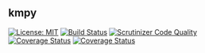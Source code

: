 ## kmpy
[![License: MIT](https://img.shields.io/badge/license-MIT-green.svg)](https://opensource.org/licenses/MIT)
[![Build Status](https://travis-ci.org/cmashraf/kmpy.svg?branch=master)](https://travis-ci.org/cmashraf/kmpy)
[![Scrutinizer Code Quality](https://scrutinizer-ci.com/g/cmashraf/kmpy/badges/quality-score.png?b=master)](https://scrutinizer-ci.com/g/cmashraf/kmpy/?branch=master)
<a href='https://coveralls.io/github/cmashraf/kmpy?branch=master'><img src='https://coveralls.io/repos/github/cmashraf/kmpy/badge.svg?branch=master' alt='Coverage Status' /></a>
[![Coverage Status](https://coveralls.io/repos/github/cmashraf/kmpy/badge.svg?branch=master&service=github)](https://coveralls.io/github/cmashraf/kmpy?branch=master)
